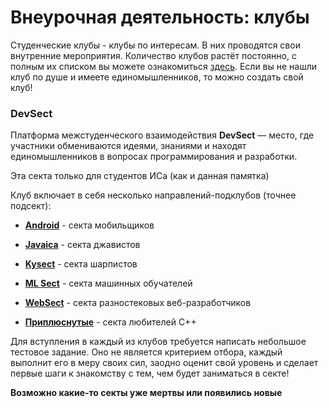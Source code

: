 # Внеурочная деятельность: клубы

Студенческие клубы - клубы по интересам. В них проводятся свои внутренние мероприятия. Количество клубов растёт постоянно, с полным их списком вы можете ознакомиться [здесь](https://student.itmo.ru/ru/clubs/). Если вы не нашли клуб по душе и имеете единомышленников, то можно создать свой клуб!

### **DevSect**

Платформа межстуденческого взаимодействия **DevSect** — место, где участники обмениваются идеями, знаниями и находят единомышленников в вопросах программирования и разработки.

Эта секта только для студентов ИСа (как и данная памятка)

Клуб включает в себя несколько направлений-подклубов (точнее подсект):

* [**Android**](https://github.com/Android-Dev-Sect/Introduction) - секта мобильщиков

* [**Javaica**](https://github.com/javaica/javaica) - секта джавистов

* [**Kysect**](https://github.com/kysect/Main) - секта шарпистов

* [**ML Sect**](https://github.com/mlsect-dojo/Main) - секта машинных обучателей

* [**WebSect**](https://github.com/websect-itmo/FAQ) - секта разностековых веб-разработчиков

* [**Приплюснутые**](https://github.com/CodingPenguinParty/kernel/blob/master/README.md) - секта любителей C++

Для вступления в каждый из клубов требуется написать небольшое тестовое задание. Оно не является критерием отбора, каждый выполнит его в меру своих сил, заодно оценит свой уровень и сделает первые шаги к знакомству с тем, чем будет заниматься в секте!

**Возможно какие-то секты уже мертвы или появились новые**